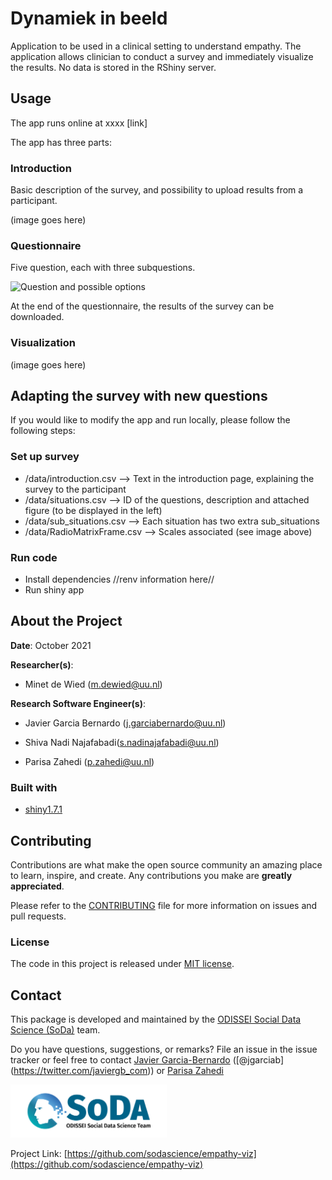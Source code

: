 # Dynamiek in beeld 

<!-- Include Github badges here (optional) -->
<!-- e.g. Github Actions workflow status -->

Application to be used in a clinical setting to understand empathy. The application allows clinician to conduct a survey and immediately visualize the results. No data is stored in the RShiny server. 

## Usage

<!-- We should add here -->
The app runs online at xxxx [link]

The app has three parts:

### Introduction
Basic description of the survey, and possibility to upload results from a participant.

(image goes here)

### Questionnaire
Five question, each with three subquestions. 

<img src="man/figures/screenshot_question.png" alt="Question and possible options" width="250px"/>

At the end of the questionnaire, the results of the survey can be downloaded.


### Visualization

(image goes here)




## Adapting the survey with new questions

If you would like to modify the app and run locally, please follow the following steps:


### Set up survey
- /data/introduction.csv --> Text in the introduction page, explaining the survey to the participant
- /data/situations.csv --> ID of the questions, description and attached figure (to be displayed in the left)
- /data/sub_situations.csv --> Each situation has two extra sub_situations
- /data/RadioMatrixFrame.csv --> Scales associated (see image above)


### Run code
- Install dependencies //renv information here//
- Run shiny app



<!-- ABOUT THE PROJECT -->
## About the Project

**Date**: October 2021

**Researcher(s)**:

- Minet de Wied (m.dewied@uu.nl)


**Research Software Engineer(s)**:

- Javier Garcia Bernardo (j.garciabernardo@uu.nl)

- Shiva Nadi Najafabadi(s.nadinajafabadi@uu.nl)

- Parisa Zahedi (p.zahedi@uu.nl)

### Built with

- [shiny1.7.1](https://shiny.rstudio.com)

<!-- CONTRIBUTING -->

## Contributing

Contributions are what make the open source community an amazing place
to learn, inspire, and create. Any contributions you make are **greatly
appreciated**.

Please refer to the
[CONTRIBUTING](https://github.com/sodascience/osmenrich/blob/main/CONTRIBUTING.md)
file for more information on issues and pull requests.


<!-- Do not forget to also include the license in a separate file(LICENSE[.txt/.md]) and link it properly. -->
### License

The code in this project is released under [MIT license](LICENSE.md).

<!-- CONTACT -->

## Contact

This package is developed and maintained by the [ODISSEI Social Data
Science (SoDa)](https://odissei-data.nl/nl/soda/) team.

Do you have questions, suggestions, or remarks? File an issue in the
issue tracker or feel free to contact [Javier Garcia-Bernardo](https://github.com/jgarciab)
(\[@jgarciab\](<https://twitter.com/javiergb_com>)) or [Parisa 
Zahedi](https://github.com/parisa-zahedi)

<img src="man/resources/word_colour-l.png" alt="SoDa logo" width="250px"/> 

Project Link: [https://github.com/sodascience/empathy-viz](https://github.com/sodascience/empathy-viz)
